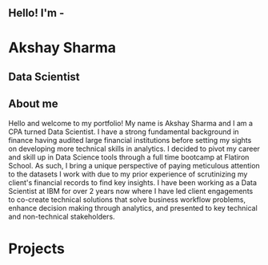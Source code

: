 ## Hello! I'm -
# Akshay Sharma
## Data Scientist

## About me
Hello and welcome to my portfolio! My name is Akshay Sharma and I am a CPA turned Data Scientist. I have a strong fundamental background in finance having audited large financial institutions before setting my sights on developing more technical skills in analytics. I decided to pivot my career and skill up in Data Science tools through a full time bootcamp at Flatiron School. As such, I bring a unique perspective of paying meticulous attention to the datasets I work with due to my prior experience of scrutinizing my client's financial records to find key insights. I have been working as a Data Scientist at IBM for over 2 years now where I have led client engagements to co-create technical solutions that solve business workflow problems, enhance decision making through analytics, and presented to key technical and non-technical stakeholders. 

# Projects

